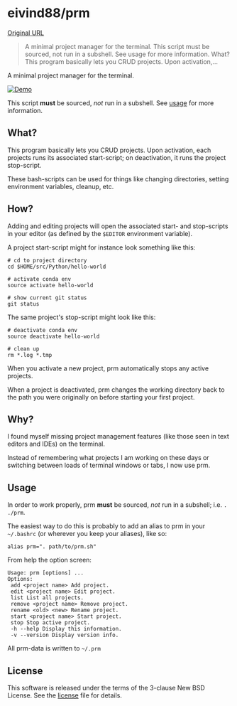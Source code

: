 # eivind88/prm

[Original URL](https://github.com/eivind88/prm)

> A minimal project manager for the terminal. This script must be sourced, not run in a subshell. See usage for more information. What? This program basically lets you CRUD projects. Upon activation,...

A minimal project manager for the terminal.

[![Demo](https://github.com/eivind88/prm/raw/demo/prm.gif)](https://github.com/eivind88/prm/blob/demo/prm.gif)

This script **must** be sourced, _not_ run in a subshell. See [usage](https://github.com/eivind88/prm#usage) for more information.

## [](https://github.com/eivind88/prm#what)What?

This program basically lets you CRUD projects. Upon activation, each projects runs its associated start-script; on deactivation, it runs the project stop-script.

These bash-scripts can be used for things like changing directories, setting environment variables, cleanup, etc.

## [](https://github.com/eivind88/prm#how)How?

Adding and editing projects will open the associated start- and stop-scripts in your editor (as defined by the `$EDITOR` environment variable).

A project start-script might for instance look something like this:

```
# cd to project directory
cd $HOME/src/Python/hello-world

# activate conda env
source activate hello-world

# show current git status
git status
```

The same project's stop-script might look like this:

```
# deactivate conda env
source deactivate hello-world

# clean up
rm *.log *.tmp
```

When you activate a new project, prm automatically stops any active projects.

When a project is deactivated, prm changes the working directory back to the path you were originally on before starting your first project.

## [](https://github.com/eivind88/prm#why)Why?

I found myself missing project management features (like those seen in text editors and IDEs) on the terminal.

Instead of remembering what projects I am working on these days or switching between loads of terminal windows or tabs, I now use prm.

## [](https://github.com/eivind88/prm#usage)Usage

In order to work properly, prm **must** be sourced, _not_ run in a subshell; i.e. `. ./prm`.

The easiest way to do this is probably to add an alias to prm in your `~/.bashrc` (or wherever you keep your aliases), like so:

```
alias prm=". path/to/prm.sh"
```

From help the option screen:

```
Usage: prm [options] ...
Options:
 add <project name> Add project.
 edit <project name> Edit project.
 list List all projects.
 remove <project name> Remove project.
 rename <old> <new> Rename project.
 start <project name> Start project.
 stop Stop active project.
 -h --help Display this information.
 -v --version Display version info.
```

All prm-data is written to `~/.prm`

## [](https://github.com/eivind88/prm#license)License

This software is released under the terms of the 3-clause New BSD License. See the [license](https://github.com/eivind88/prm/blob/master/LICENSE.txt) file for details.
